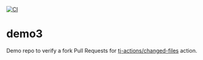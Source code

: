 [![CI](https://github.com/tj-actions/demo3/actions/workflows/ci.yml/badge.svg?branch=main)](https://github.com/tj-actions/demo3/actions/workflows/ci.yml)

# demo3
Demo repo to verify a fork Pull Requests for [tj-actions/changed-files](https://github.com/tj-actions/changed-files) action.
